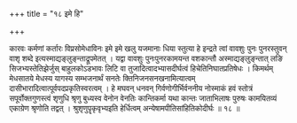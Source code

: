 +++
title = "१८ इमे हि"

+++

कारवः कर्मणां कर्तारः विप्रसोमेधाविनः इमे इमे खलु यजमानाः धिया स्तुत्या हे इन्द्रते त्वां वावशुः पुनः पुनरस्तुवन् वाशृ शब्दे इत्यस्माद्यङ्लुङ्न्ताद्रूपमेतत् । यद्वा वावशुः पुनःपुनरकामयन्त वशकान्तौ अस्माद्यङ्लुङ्न्तात् लङि सिजभ्यस्तेतिझेर्जुस् बाहुलकोऽडभावः लिटि वा तुजादित्वादभ्यासदीर्घत्वं हिचेतिनिघातप्रतिषेधः । किमर्थम् मेधसातये मेधस्य यागस्य सम्भजनार्थं सनतेः क्तिनिजनसनखनामित्यात्वम् दासीभारादित्वात्पूर्वपदप्रकृतिस्वरत्वम् । हे मघवन् धनवन् गिर्वणोगीर्भिर्वननीय नोस्माकं हवं स्तोत्रं सपूर्वोक्तगुणस्त्वं शृणुधि श्रृणु बुध्यस्व वेनोन वेनतिः कान्तिकर्मा यथा कान्तः जाताभिलाषः पुरुषः कामयितव्यं एकाग्रेण श्रृणोति तद्वत् । श्रुशृणुपॄकृवृभ्यइति हेर्धित्वम् अन्येषामपीतिसांहितिकोदीर्घः ॥ १८ ॥